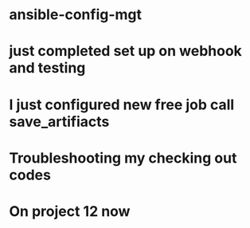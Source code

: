 # ansible-config-mgt
# just completed set up on webhook and testing
# I just configured new free job call save_artifiacts
# Troubleshooting my checking out codes
# On project 12 now
